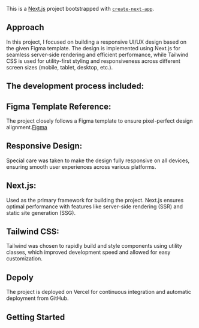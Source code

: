 This is a [Next.js](https://nextjs.org) project bootstrapped with [`create-next-app`](https://nextjs.org/docs/app/api-reference/cli/create-next-app).

## Approach

In this project, I focused on building a responsive UI/UX design based on the given Figma template. The design is implemented using Next.js for seamless server-side rendering and efficient performance, while Tailwind CSS is used for utility-first styling and responsiveness across different screen sizes (mobile, tablet, desktop, etc.).

## The development process included:

## Figma Template Reference: 

The project closely follows a Figma template to ensure pixel-perfect design alignment.[Figma](https://www.figma.com/design/zcuvkUTQoPsYnyvLvOL49Q/Ecommerce-Desktop-Website.-(Community)?node-id=0-1&p=f&t=vvGns87aUxs9Nd6J-0)
## Responsive Design: 

Special care was taken to make the design fully responsive on all devices, ensuring smooth user experiences across various platforms.

## Next.js: 
Used as the primary framework for building the project. Next.js ensures optimal performance with features like server-side rendering (SSR) and static site generation (SSG).

## Tailwind CSS: 
Tailwind was chosen to rapidly build and style components using utility classes, which improved development speed and allowed for easy customization.


## Depoly
The project is deployed on Vercel for continuous integration and automatic deployment from GitHub.


## Getting Started

